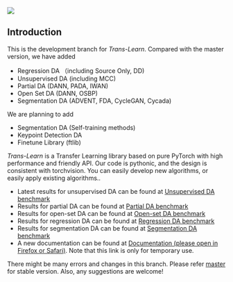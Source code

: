<img src="https://github.com/thuml/Transfer-Learning-Library/blob/dev/TransLearn.png"/>

## Introduction

This is the development branch for *Trans-Learn*. 
Compared with the master version, we have added

- Regression DA （including Source Only, DD)
- Unsupervised DA (including MCC)
- Partial DA (DANN, PADA, IWAN)
- Open Set DA (DANN, OSBP)
- Segmentation DA (ADVENT, FDA, CycleGAN, Cycada)

We are planning to add
- Segmentation DA (Self-training methods)
- Keypoint Detection DA
- Finetune Library (ftlib)


*Trans-Learn* is a Transfer Learning library based on pure PyTorch with high performance and friendly API. 
Our code is pythonic, and the design is consistent with torchvision. You can easily develop new algorithms, or easily apply existing algorithms..

- Latest results for unsupervised DA can be found at [Unsupervised DA benchmark](https://github.com/thuml/Transfer-Learning-Library/blob/dev/docs/dalib/benchmarks/unsupervised_da.rst)
- Results for partial DA can be found at [Partial DA benchmark](https://github.com/thuml/Transfer-Learning-Library/blob/dev/docs/dalib/benchmarks/partial_da.rst)
- Results for open-set DA can be found at [Open-set DA benchmark](https://github.com/thuml/Transfer-Learning-Library/blob/dev/docs/dalib/benchmarks/open_set_da.rst)
- Results for regression DA can be found at [Regression DA benchmark](https://github.com/thuml/Transfer-Learning-Library/blob/dev/docs/dalib/benchmarks/regression_da.rst)
- Results for segmentation DA can be found at [Segmentation DA benchmark](https://github.com/thuml/Transfer-Learning-Library/blob/dev/docs/dalib/benchmarks/segmentation_da.rst)
- A new documentation can be found at [Documentation (please open in Firefox or Safari)](http://microhhh.com/). Note that this link is only for temporary use.

There might be many errors and changes in this branch. Please refer [master](https://github.com/thuml/Transfer-Learning-Library) for stable version. Also, any suggestions are welcome!
